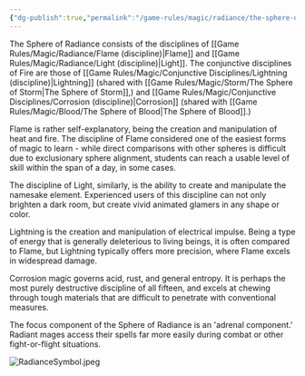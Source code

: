```yaml
---
{"dg-publish":true,"permalink":"/game-rules/magic/radiance/the-sphere-of-radiance/","tags":["review"]}
---
```


The Sphere of Radiance consists of the disciplines of [[Game Rules/Magic/Radiance/Flame (discipline)\|Flame]] and [[Game Rules/Magic/Radiance/Light (discipline)\|Light]]. The conjunctive disciplines of Fire are those of [[Game Rules/Magic/Conjunctive Disciplines/Lightning (discipline)\|Lightning]] (shared with [[Game Rules/Magic/Storm/The Sphere of Storm\|The Sphere of Storm]],) and [[Game Rules/Magic/Conjunctive Disciplines/Corrosion (discipline)\|Corrosion]] (shared with [[Game Rules/Magic/Blood/The Sphere of Blood\|The Sphere of Blood]].) 

Flame is rather self-explanatory, being the creation and manipulation of heat and fire. The discipline of Flame considered one of the easiest forms of magic to learn - while direct comparisons with other spheres is difficult due to exclusionary sphere alignment, students can reach a usable level of skill within the span of a day, in some cases. 

The discipline of Light, similarly, is the ability to create and manipulate the namesake element. Experienced users of this discipline can not only brighten a dark room, but create vivid animated glamers in any shape or color. 

Lightning is the creation and manipulation of electrical impulse. Being a type of energy that is generally deleterious to living beings, it is often compared to Flame, but Lightning typically offers more precision, where Flame excels in widespread damage. 

Corrosion magic governs acid, rust, and general entropy. It is perhaps the most purely destructive discipline of all fifteen, and excels at chewing through tough materials that are difficult to penetrate with conventional measures. 

The focus component of the Sphere of Radiance is an 'adrenal component.' Radiant mages access their spells far more easily during combat or other fight-or-flight situations.

![RadianceSymbol.jpeg](/img/user/Images/RadianceSymbol.jpeg)